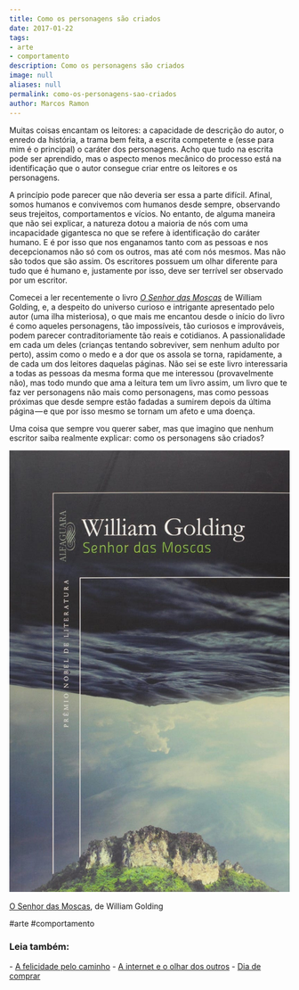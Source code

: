 ```yaml
---
title: Como os personagens são criados
date: 2017-01-22
tags:
- arte
- comportamento
description: Como os personagens são criados
image: null
aliases: null
permalink: como-os-personagens-sao-criados
author: Marcos Ramon
---
```

Muitas coisas encantam os leitores: a capacidade de descrição do autor, o enredo da história, a trama bem feita, a escrita competente e (esse para mim é o principal) o caráter dos personagens. Acho que tudo na escrita pode ser aprendido, mas o aspecto menos mecânico do processo está na identificação que o autor consegue criar entre os leitores e os personagens.

A princípio pode parecer que não deveria ser essa a parte difícil. Afinal, somos humanos e convivemos com humanos desde sempre, observando seus trejeitos, comportamentos e vícios. No entanto, de alguma maneira que não sei explicar, a natureza dotou a maioria de nós com uma incapacidade gigantesca no que se refere à identificação do caráter humano. E é por isso que nos enganamos tanto com as pessoas e nos decepcionamos não só com os outros, mas até com nós mesmos. Mas não são todos que são assim. Os escritores possuem um olhar diferente para tudo que é humano e, justamente por isso, deve ser terrível ser observado por um escritor.

Comecei a ler recentemente o livro [_O Senhor das Moscas_](http://amzn.to/2keJX3T) de William Golding, e, a despeito do universo curioso e intrigante apresentado pelo autor (uma ilha misteriosa), o que mais me encantou desde o início do livro é como aqueles personagens, tão impossíveis, tão curiosos e improváveis, podem parecer contraditoriamente tão reais e cotidianos. A passionalidade em cada um deles (crianças tentando sobreviver, sem nenhum adulto por perto), assim como o medo e a dor que os assola se torna, rapidamente, a de cada um dos leitores daquelas páginas. Não sei se este livro interessaria a todas as pessoas da mesma forma que me interessou (provavelmente não), mas todo mundo que ama a leitura tem um livro assim, um livro que te faz ver personagens não mais como personagens, mas como pessoas próximas que desde sempre estão fadadas a sumirem depois da última página — e que por isso mesmo se tornam um afeto e uma doença.

Uma coisa que sempre vou querer saber, mas que imagino que nenhum escritor saiba realmente explicar: como os personagens são criados?

<img src="/assets/img/como-os-personagens-são criados-medium.jpeg">

[O Senhor das Moscas](http://amzn.to/2keJX3T), de William Golding


#arte #comportamento

<h3>Leia também:</h3>
- <a href="/a-felicidade-pelo-caminho">A felicidade pelo caminho</a>
- <a href="/a-internet-e-o-olhar-dos-outros">A internet e o olhar dos outros</a>
- <a href="/dia-de-comprar">Dia de comprar</a>
